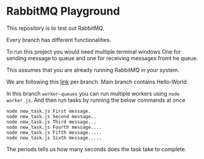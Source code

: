 # RabbitMQ Playground

This repository is to test out RabbitMQ.

Every branch has different functionalities.

To run this project you would need multiple terminal windows
One for sending message to queue and one for receiving messages fromt he queue.

This assumes that you are already running RabbitMQ in your system.

We are following this [link](https://www.rabbitmq.com/tutorials/tutorial-one-javascript) per branch. Main branch contains Hello-World

In this branch `worker-queues` you can run multiple workers using `node worker.js`. And then run tasks by running the below commands at once

```
node new_task.js First message.
node new_task.js Second message..
node new_task.js Third message...
node new_task.js Fourth message....
node new_task.js Fifth message.....
node new_task.js Sixth message.....
```

The periods tells us how many seconds does the task take to complete.
